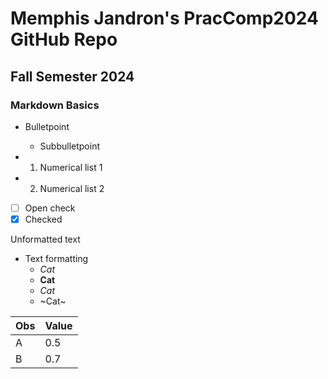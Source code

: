 # Memphis Jandron's PracComp2024 GitHub Repo
## Fall Semester 2024
### Markdown Basics

- Bulletpoint
	- Subbulletpoint

- 1. Numerical list 1
- 2. Numerical list 2

- [ ] Open check
- [x] Checked 

Unformatted text

- Text formatting
	- _Cat_
	- __Cat__
	- _*Cat*_
	- ~Cat~

| Obs | Value |
| --- | ----- |
| A   | 0.5   |
| B   | 0.7   |
